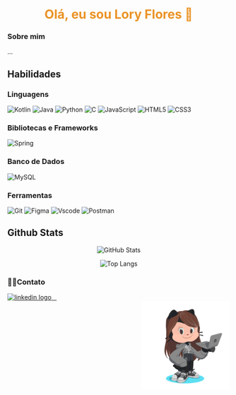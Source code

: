 <h1 align="center" style="color: #EB9326"> Olá, eu sou Lory Flores 👋 </h1>

</div>
<h3 align="left"> Sobre mim </h3> 

<div align="left">

<p>...</p>
</div>

<h2 align="left"> Habilidades </h2>

<h3> Linguagens </h3>

<div>

![Kotlin](https://img.shields.io/badge/Kotlin-0095D5?&style=for-the-badge&logo=kotlin&logoColor=white)
![Java](https://img.shields.io/badge/java-%23ED8B00.svg?style=for-the-badge&logo=openjdk&logoColor=white)
![Python](https://img.shields.io/badge/python-3670A0?style=for-the-badge&logo=python&logoColor=ffdd54)
![C](https://img.shields.io/badge/C-00599C?style=for-the-badge&logo=c&logoColor=white)
![JavaScript](https://img.shields.io/badge/JavaScript-F7DF1E?style=for-the-badge&logo=javascript&logoColor=black)
![HTML5](https://img.shields.io/badge/HTML5-E34F26?style=for-the-badge&logo=html5&logoColor=white)
![CSS3](https://img.shields.io/badge/CSS3-1572B6?style=for-the-badge&logo=css3&logoColor=white)
</div>

<h3> Bibliotecas e Frameworks </h3>

<div>

![Spring](https://img.shields.io/badge/spring-%236DB33F.svg?style=for-the-badge&logo=spring&logoColor=white)
</div>

<h3> Banco de Dados </h3>

<div>

![MySQL](https://img.shields.io/badge/MySQL-00000F?style=for-the-badge&logo=mysql&logoColor=white)
</div>

<h3> Ferramentas </h3>

<div>

![Git](https://img.shields.io/badge/GIT-E44C30?style=for-the-badge&logo=git&logoColor=white)
![Figma](https://img.shields.io/badge/Figma-696969?style=for-the-badge&logo=figma&logoColor=figma)
![Vscode](https://img.shields.io/badge/Vscode-007ACC?style=for-the-badge&logo=visual-studio-code&logoColor=white)
![Postman](https://img.shields.io/badge/Postman-FF6C37.svg?style=for-the-badge&logo=Postman&logoColor=white)
</div>

<h2 align="left"> Github Stats </h2>

<div align="center">

![GitHub Stats](https://github-readme-stats.vercel.app/api?username=LoryAF&theme=transparent&bg_color=000&border_color=30A3DC&show_icons=true&icon_color=30A3DC&title_color=30A3DC&text_color=FFF)

![Top Langs](https://github-readme-stats-git-masterrstaa-rickstaa.vercel.app/api/top-langs/?username=LoryAF&bg_color=000&border_color=30A3DC&title_color=30A3DC&text_color=FFF)

</div>

<h3 align="left">👩‍💻Contato </h3>

<div align="left">
  <a href="https://www.linkedin.com/in/loryflores/" target="_blank">
    <img src="https://img.shields.io/static/v1?message=LinkedIn&logo=linkedin&label=&color=0077B5&logoColor=white&labelColor=&style=for-the-badge" height="35" alt="linkedin logo"/>
  </a>
</div>

<img align="right" height="200" src="octocat.png"/>
